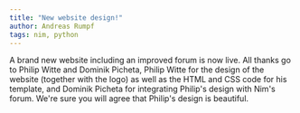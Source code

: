 ```yaml
---
title: "New website design!"
author: Andreas Rumpf
tags: nim, python
---
```


A brand new website including an improved forum is now live.
All thanks go to Philip Witte and
Dominik Picheta, Philip Witte for the design of the website (together with
the logo) as well as the HTML and CSS code for his template, and Dominik Picheta
for integrating Philip's design with Nim's forum. We're sure you will
agree that Philip's design is beautiful.

